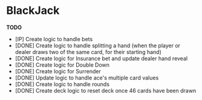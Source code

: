 # BlackJack
**TODO**
- [IP] Create logic to handle bets
- [DONE] Create logic to handle splitting a hand (when the player or dealer draws two of the same card, for their starting hand)
- [DONE] Create logic for Insurance bet and update dealer hand reveal
- [DONE] Create logic for Double Down
- [DONE] Create logic for Surrender
- [DONE] Update logic to handle ace's multiple card values
- [DONE] Create logic to handle rounds
- [DONE] Create deck logic to reset deck once 46 cards have been drawn
